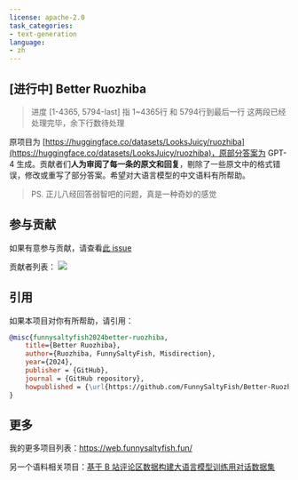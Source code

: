 ```yaml
---
license: apache-2.0
task_categories:
- text-generation
language:
- zh
---
```


## [进行中] Better Ruozhiba
> 进度 [1-4365, 5794-last]
> 指 1~4365行 和 5794行到最后一行 这两段已经处理完毕，余下行数待处理

原项目为 [https://huggingface.co/datasets/LooksJuicy/ruozhiba](https://huggingface.co/datasets/LooksJuicy/ruozhiba)，原部分答案为 GPT-4 生成。贡献者们**人为审阅了每一条的原文和回复**，剔除了一些原文中的格式错误，修改或重写了部分答案。希望对大语言模型的中文语料有所帮助。

> PS.  正儿八经回答弱智吧的问题，真是一种奇妙的感觉

## 参与贡献
如果有意参与贡献，请查看[此 issue](https://github.com/FunnySaltyFish/Better-Ruozhiba/issues/1)

贡献者列表：
[![](https://contrib.rocks/image?repo=FunnySaltyFish/Better-Ruozhiba)](https://github.com/FunnySaltyFish/Better-Ruozhiba//graphs/contributors)


## 引用
如果本项目对你有所帮助，请引用：

```bibtex
@misc{funnysaltyfish2024better-ruozhiba,
    title={Better Ruozhiba},
    author={Ruozhiba, FunnySaltyFish, Misdirection},
    year={2024},
    publisher = {GitHub},
    journal = {GitHub repository},
    howpublished = {\url{https://github.com/FunnySaltyFish/Better-Ruozhiba}}
}   
```

## 更多
我的更多项目列表：https://web.funnysaltyfish.fun/

另一个语料相关项目：[基于 B 站评论区数据构建大语言模型训练用对话数据集](https://github.com/FunnySaltyFish/bilibili_comments_crawl)